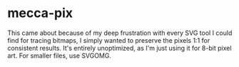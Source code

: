 # mecca-pix
This came about because of my deep frustration with every SVG tool I could find for tracing bitmaps, I simply wanted to preserve the pixels 1:1 for consistent results. It's entirely unoptimized, as I'm just using it for 8-bit pixel art. For smaller files, use SVGOMG.
